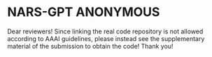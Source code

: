 # NARS-GPT ANONYMOUS
Dear reviewers! Since linking the real code repository is not allowed according to AAAI guidelines, please instead see the supplementary material of the submission to obtain the code! Thank you!
